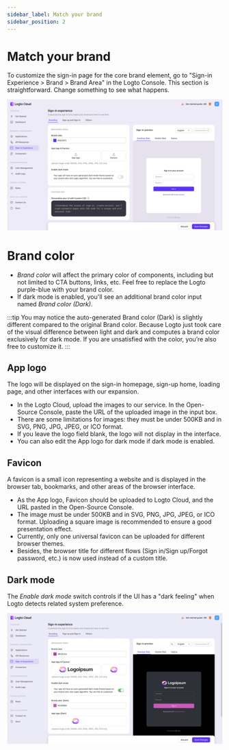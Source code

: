 ```yaml
---
sidebar_label: Match your brand
sidebar_position: 2
---
```


# Match your brand

To customize the sign-in page for the core brand element, go to "Sign-in Experience > Brand > Brand Area" in the Logto Console. This section is straightforward. Change something to see what happens.

![SIE branding area](./assets/sie-branding-area.png)

# Brand color[](https://docs.logto.io/docs/recipes/customize-sie/configure-branding#brand-color)

- *Brand color* will affect the primary color of components, including but not limited to CTA buttons, links, etc. Feel free to replace the Logto purple-blue with your brand color.
- If dark mode is enabled, you'll see an additional brand color input named *Brand color (Dark)*.

:::tip
You may notice the auto-generated Brand color (Dark) is slightly different compared to the original Brand color. Because Logto just took care of the visual difference between light and dark and computes a brand color exclusively for dark mode. If you are unsatisfied with the color, you’re also free to customize it.
:::

## App logo

The logo will be displayed on the sign-in homepage, sign-up home, loading page, and other interfaces with our expansion.

- In the Logto Cloud, upload the images to our service. In the Open-Source Console, paste the URL of the uploaded image in the input box.
- There are some limitations for images: they must be under 500KB and in SVG, PNG, JPG, JPEG, or ICO format.
- If you leave the logo field blank, the logo will not display in the interface.
- You can also edit the App logo for dark mode if dark mode is enabled.

## Favicon

A favicon is a small icon representing a website and is displayed in the browser tab, bookmarks, and other areas of the browser interface.

- As the App logo, Favicon should be uploaded to Logto Cloud, and the URL pasted in the Open-Source Console.
- The image must be under 500KB and in SVG, PNG, JPG, JPEG, or ICO format. Uploading a square image is recommended to ensure a good presentation effect.
- Currently, only one universal favicon can be uploaded for different browser themes.
- Besides, the browser title for different flows (Sign in/Sign up/Forgot password, etc.) is now used instead of a custom title.

## Dark mode

The *Enable dark mode* switch controls if the UI has a "dark feeling" when Logto detects related system preference.

![SIE branding dark mode](./assets/sie-branding-dark-mode.png)
